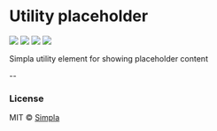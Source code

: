 # Utility placeholder
![][bower-badge] [![][travis-badge]][travis-url] [![][bowerdeps-badge]][bowerdeps-url] [![][npmdevdeps-badge]][npmdevdeps-url]

Simpla utility element for showing placeholder content

--

### License

MIT © [Simpla](admin@simpla.io)

[bower-badge]: https://img.shields.io/bower/v/sm-utility-placeholder.svg
[bowerlicense-badge]: https://img.shields.io/bower/l/sm-utility-placeholder.svg
[travis-badge]: https://img.shields.io/travis/simplaio/sm-utility-placeholder.svg
[travis-url]: https://travis-ci.org/simplaio/sm-utility-placeholder
[bowerdeps-badge]: https://img.shields.io/gemnasium/simplaio/sm-utility-placeholder.svg
[bowerdeps-url]: https://gemnasium.com/bower/sm-utility-placeholder
[npmdeps-badge]: https://img.shields.io/david/simplaio/sm-utility-placeholder.svg
[npmdeps-url]: https://david-dm.org/simplaio/sm-utility-placeholder
[npmdevdeps-badge]: https://img.shields.io/david/dev/simplaio/sm-utility-placeholder.svg?theme=shields.io
[npmdevdeps-url]: https://david-dm.org/dev/simplaio/sm-utility-placeholder#info=devDependencies
